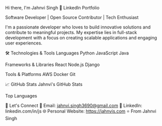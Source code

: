 Hi there, I'm Jahnvi Singh 👋
LinkedIn Portfolio

Software Developer | Open Source Contributor | Tech Enthusiast

I'm a passionate developer who loves to build innovative solutions and contribute to meaningful projects. My expertise lies in full-stack development with a focus on creating scalable applications and engaging user experiences.

🛠️ Technologies & Tools
Languages
Python JavaScript Java

Frameworks & Libraries
React Node.js Django

Tools & Platforms
AWS Docker Git

📈 GitHub Stats
Jahnvi's GitHub Stats

Top Languages

💬 Let's Connect
📧 Email: jahnvi.singh3690@gmail.com
💼 LinkedIn: linkedin.com/in/js
🌐 Personal Website: https://jahnvis.com
⭐️ From Jahnvi Singh
